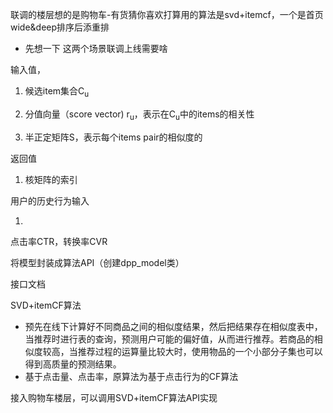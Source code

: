 联调的楼层想的是购物车-有货猜你喜欢打算用的算法是svd+itemcf，一个是首页wide&deep排序后添重排

* 先想一下 这两个场景联调上线需要啥

输入值，

1. 候选item集合C<sub>u</sub>

2. 分值向量（score vector) r<sub>u</sub>，表示在C<sub>u</sub>中的items的相关性
3. 半正定矩阵S，表示每个items pair的相似度的

返回值

1. 核矩阵的索引





用户的历史行为输入

1. 

点击率CTR，转换率CVR

将模型封装成算法API（创建dpp_model类）

接口文档





SVD+itemCF算法

* 预先在线下计算好不同商品之间的相似度结果，然后把结果存在相似度表中，当推荐时进行表的查询，预测用户可能的偏好值，从而进行推荐。若商品的相似度较高，当推荐过程的运算量比较大时，使用物品的一个小部分子集也可以得到高质量的预测结果。
* 基于点击量、点击率，原算法为基于点击行为的CF算法

接入购物车楼层，可以调用SVD+itemCF算法API实现

